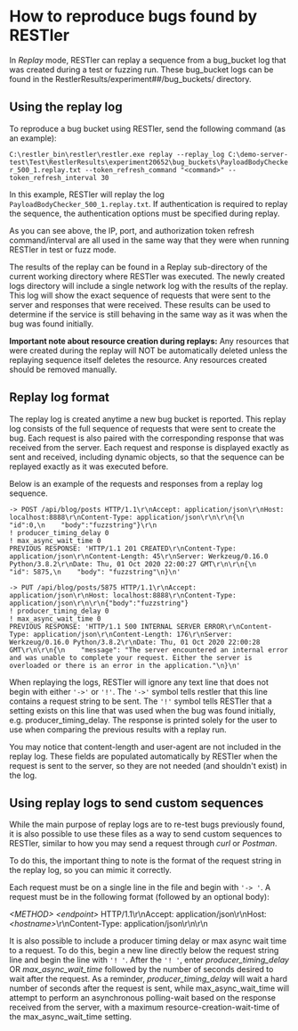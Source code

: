 # How to reproduce bugs found by RESTler

In *Replay* mode, RESTler can replay a sequence from a bug_bucket log that was created during a test or fuzzing run.  These bug_bucket logs can be found in the RestlerResults/experiment##/bug_buckets/ directory.

## Using the replay log

To reproduce a bug bucket using RESTler,
send the following command (as an example):

`C:\restler_bin\restler\restler.exe replay --replay_log C:\demo-server-test\Test\RestlerResults\experiment20652\bug_buckets\PayloadBodyChecker_500_1.replay.txt --token_refresh_command "<command>" --token_refresh_interval 30`

In this example, RESTler will replay the log `PayloadBodyChecker_500_1.replay.txt`.
If authentication is required to replay the sequence, the authentication options must be specified during replay.

As you can see above,
the IP, port, and authorization token refresh command/interval are all used
in the same way that they were when running RESTler in test or fuzz mode.

The results of the replay can be found in a Replay sub-directory of the current working directory where RESTler was executed.
The newly created logs directory will include a single network log with the results of the replay.
This log will show the exact sequence of requests that were sent to the server
and responses that were received.
These results can be used to determine if the service is still behaving in the same way
as it was when the bug was found initially.

__Important note about resource creation during replays:__
Any resources that were created during the replay will NOT be automatically deleted
unless the replaying sequence itself deletes the resource.
Any resources created should be removed manually.

## Replay log format

The replay log is created anytime a new bug bucket is reported.
This replay log consists of the full sequence of requests that were sent to create the bug.
Each request is also paired with the corresponding response that was received from the server.
Each request and response is displayed exactly as sent and received, including dynamic objects,
so that the sequence can be replayed exactly as it was executed before.

Below is an example of the requests and responses from a replay log sequence.

```
-> POST /api/blog/posts HTTP/1.1\r\nAccept: application/json\r\nHost: localhost:8888\r\nContent-Type: application/json\r\n\r\n{\n    "id":0,\n    "body":"fuzzstring"}\r\n
! producer_timing_delay 0
! max_async_wait_time 0
PREVIOUS RESPONSE: 'HTTP/1.1 201 CREATED\r\nContent-Type: application/json\r\nContent-Length: 45\r\nServer: Werkzeug/0.16.0 Python/3.8.2\r\nDate: Thu, 01 Oct 2020 22:00:27 GMT\r\n\r\n{\n    "id": 5875,\n    "body": "fuzzstring"\n}\n'

-> PUT /api/blog/posts/5875 HTTP/1.1\r\nAccept: application/json\r\nHost: localhost:8888\r\nContent-Type: application/json\r\n\r\n{"body":"fuzzstring"}
! producer_timing_delay 0
! max_async_wait_time 0
PREVIOUS RESPONSE: 'HTTP/1.1 500 INTERNAL SERVER ERROR\r\nContent-Type: application/json\r\nContent-Length: 176\r\nServer: Werkzeug/0.16.0 Python/3.8.2\r\nDate: Thu, 01 Oct 2020 22:00:28 GMT\r\n\r\n{\n    "message": "The server encountered an internal error and was unable to complete your request. Either the server is overloaded or there is an error in the application."\n}\n'
```

When replaying the logs,
RESTler will ignore any text line that does not begin with either ```'->'``` or ```'!'```.
The ```'->'``` symbol tells restler that this line contains a request string to be sent.
The ```'!'``` symbol tells RESTler that a setting exists on this line that was used when the bug was found initially, e.g. producer_timing_delay.
The response is printed solely for the user to use when comparing the previous results with a replay run.

You may notice that content-length and user-agent are not included in the replay log.
These fields are populated automatically by RESTler when the request is sent to the server,
so they are not needed (and shouldn't exist) in the log.

## Using replay logs to send custom sequences
While the main purpose of replay logs are to re-test bugs previously found,
it is also possible to use these files as a way to send custom sequences to RESTler, similar to how you may send a request through *curl* or *Postman*.

To do this,
the important thing to note is the format of the request string in the replay log,
so you can mimic it correctly.

Each request must be on a single line in the file and begin with ```'-> '```.
A request must be in the following format (followed by an optional body):

_\<METHOD\>_ _\<endpoint\>_ HTTP/1.1\r\nAccept: application/json\r\nHost: _\<hostname\>_\r\nContent-Type: application/json\r\n\r\n

It is also possible to include a producer timing delay or max async wait time to a request.
 To do this, begin a new line directly below the request string line
and begin the line with ```'! '```.
After the ```'! '```,
enter *producer_timing_delay* OR *max_async_wait_time* followed by the number of seconds desired to wait after the request.
As a reminder,
*producer_timing_delay* will wait a hard number of seconds after the request is sent,
while max_async_wait_time will attempt to perform an asynchronous polling-wait based on the response received from the server,
with a maximum resource-creation-wait-time of the max_async_wait_time setting.


##